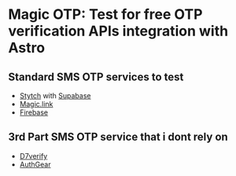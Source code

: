 # Magic OTP: Test for free OTP verification APIs integration with Astro

## Standard SMS OTP services to test

- [Stytch](https://stytch.com/docs/guides/passcodes/api) with [Supabase](https://supabase.com/partners/integrations/stytch)
- [Magic.link](https://magic.link/docs/auth/login-methods/sms/integration/web#make-a-request)
- [Firebase](https://console.firebase.google.com/u/0/project/magic-otp/authentication/users)

## 3rd Part SMS OTP service that i dont rely on

- [D7verify](https://d7networks.com/docs/Verify/Generate/)
- [AuthGear](https://docs.authgear.com/get-started/single-page-app/website)